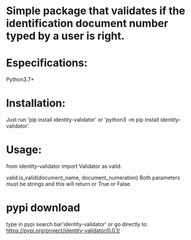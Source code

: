 # Simple package that validates if the identification document number typed by a user is right.

# Especifications:
Python3.7+

# Installation:
Just run 'pip install identity-validator' or 'python3 -m pip install identity-validator'. 

# Usage:
from identity-validator import Validator as valid.

valid.is_valid(document_name, document_numeration) Both parameters must be strings and this will return or True or False.

# pypi download
type in pypi search bar'identity-validator' or go directly to:
https://pypi.org/project/identity-validator/0.0.1/
